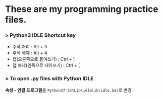 # These are my programming practice files.

### > Python3 IDLE Shortcut key

- 주석 처리 : Alt + 3
- 주석 해제 : Alt + 4
- 탭(오른쪽으로 들여쓰기) : Ctrl + ]
- 탭 해제(왼쪽으로 내어쓰기) : Ctrl + [



### > To open .py files with Python IDLE

**속성 - 연결 프로그램**을 `Python37-32\Lib\idlelib\idle.bat`로 변경
